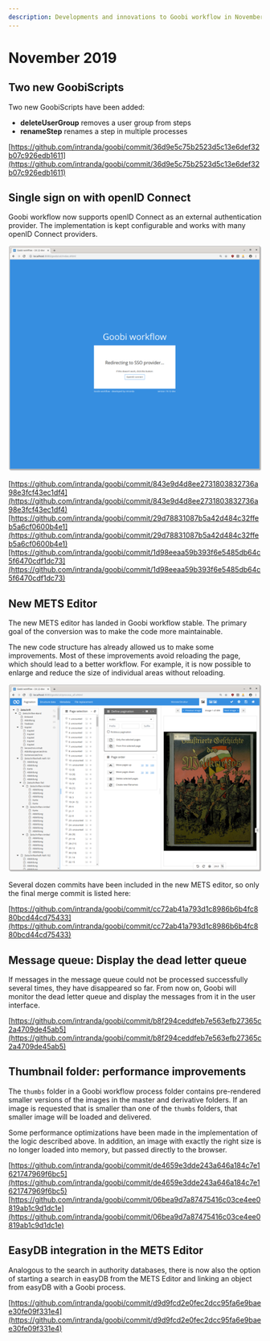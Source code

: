 ```yaml
---
description: Developments and innovations to Goobi workflow in November 2019
---
```


# November 2019

## Two new GoobiScripts

Two new GoobiScripts have been added:

* **deleteUserGroup** removes a user group from steps
* **renameStep**  renames a step in multiple processes

[https://github.com/intranda/goobi/commit/36d9e5c75b2523d5c13e6def32b07c926edb1611](https://github.com/intranda/goobi/commit/36d9e5c75b2523d5c13e6def32b07c926edb1611)

## Single sign on with openID Connect

Goobi workflow now supports openID Connect as an external authentication provider. The implementation is kept configurable and works with many openID Connect providers.

![](../.gitbook/assets/1911_openid_sso.png)

[https://github.com/intranda/goobi/commit/843e9d4d8ee2731803832736a98e3fcf43ec1df4](https://github.com/intranda/goobi/commit/843e9d4d8ee2731803832736a98e3fcf43ec1df4)[https://github.com/intranda/goobi/commit/29d78831087b5a42d484c32ffeb5a6cf0600b4e1](https://github.com/intranda/goobi/commit/29d78831087b5a42d484c32ffeb5a6cf0600b4e1)[https://github.com/intranda/goobi/commit/1d98eeaa59b393f6e5485db64c5f6470cdf1dc73](https://github.com/intranda/goobi/commit/1d98eeaa59b393f6e5485db64c5f6470cdf1dc73)

## New METS Editor

The new METS editor has landed in Goobi workflow stable. The primary goal of the conversion was to make the code more maintainable.

The new code structure has already allowed us to make some improvements. Most of these improvements avoid reloading the page, which should lead to a better workflow. For example, it is now possible to enlarge and reduce the size of individual areas without reloading.

![](../.gitbook/assets/1911_metseditor.png)

Several dozen commits have been included in the new METS editor, so only the final merge commit is listed here:

[https://github.com/intranda/goobi/commit/cc72ab41a793d1c8986b6b4fc880bcd44cd75433](https://github.com/intranda/goobi/commit/cc72ab41a793d1c8986b6b4fc880bcd44cd75433)

## Message queue: Display the dead letter queue

If messages in the message queue could not be processed successfully several times, they have disappeared so far. From now on, Goobi will monitor the dead letter queue and display the messages from it in the user interface.

[https://github.com/intranda/goobi/commit/b8f294ceddfeb7e563efb27365c2a4709de45ab5](https://github.com/intranda/goobi/commit/b8f294ceddfeb7e563efb27365c2a4709de45ab5)

## Thumbnail folder: performance improvements

The `thumbs` folder in a Goobi workflow process folder contains pre-rendered smaller versions of the images in the master and derivative folders. If an image is requested that is smaller than one of the `thumbs` folders, that smaller image will be loaded and delivered.

Some performance optimizations have been made in the implementation of the logic described above. In addition, an image with exactly the right size is no longer loaded into memory, but passed directly to the browser.

[https://github.com/intranda/goobi/commit/de4659e3dde243a646a184c7e1621747969f6bc5](https://github.com/intranda/goobi/commit/de4659e3dde243a646a184c7e1621747969f6bc5) [https://github.com/intranda/goobi/commit/06bea9d7a87475416c03ce4ee0819ab1c9d1dc1e](https://github.com/intranda/goobi/commit/06bea9d7a87475416c03ce4ee0819ab1c9d1dc1e)

## EasyDB integration in the METS Editor

Analogous to the search in authority databases, there is now also the option of starting a search in easyDB from the METS Editor and linking an object from easyDB with a Goobi process.

[https://github.com/intranda/goobi/commit/d9d9fcd2e0fec2dcc95fa6e9baee30fe09f331e4](https://github.com/intranda/goobi/commit/d9d9fcd2e0fec2dcc95fa6e9baee30fe09f331e4)
